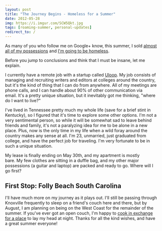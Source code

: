 ```yaml
---
layout: post
title: "The Journey Begins - Homeless for a Summer"
date: 2012-05-28
img: https://i.imgur.com/SCW5Qkt.jpg
tags: [roaming-summer, personal-updates]
redirect_to: /
---
```

As many of you who follow me on Google+ know, this summer, I sold [almost all of my possessions](https://plus.google.com/101080316492181821858/posts/1KX5pX8FbgB) and [I'm going to be homeless](https://plus.google.com/101080316492181821858/posts/XzbbsDxcryh).

Before you jump to conclusions and think that I must be insane, let me explain.

I currently have a remote job with a startup called [Uloop](http://uloop.com). My job consists of managing and recruiting writers and editors at colleges around the country, but it's the kind of thing that I can do from anywhere. All of my meetings are phone calls, and I can handle about 90% of other communication via email. It's a pretty unique situation, but it inevitably got me thinking, "where do I want to live?"

I've lived in Tennessee pretty much my whole life (save for a brief stint in Kentucky), so I figured that it's time to explore some other options. I'm not a very sentimental person, so while it will be somewhat sad to leave behind friends and family, it's not a paralyzing idea for me to be alone in a new place. Plus, now is the only time in my life when a wild foray around the country makes any sense at all. I'm 23, unmarried, just graduated from college, and have the perfect job for traveling. I'm very fortunate to be in such a unique situation.

My lease is finally ending on May 30th, and my apartment is mostly bare. My few clothes are sitting in a duffle bag, and my other major possessions (a guitar and laptop) are packed and ready to go. Where will I go first? 

## First Stop: Folly Beach South Carolina

I'll have much more on my journey as it plays out. I'll still be passing through Knoxville frequently to sleep on a friend's couch here and there, but by August, I am planning on being on the West Coast for the remainder of the summer. If you've ever got an open couch, I'm happy to [cook in exchange for a place](http://pinterest.com/karllhughes/culinary-creations/) to lay my head at night. Thanks for all the kind wishes, and have a great summer everyone!
